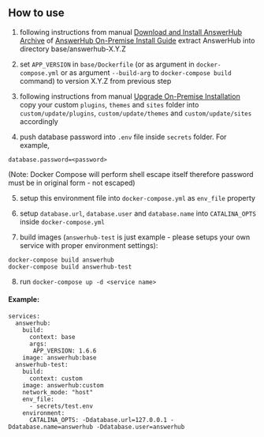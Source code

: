 ## How to use

1) following instructions from manual [Download and Install AnswerHub Archive](http://docs.dzonesoftware.com/articles/13574/download-and-install-answerhub-archive-2.html)
of [AnswerHub On-Premise Install Guide](http://docs.dzonesoftware.com/articles/13557/answerhub-17-on-premise-install-guide-2.html)
extract AnswerHub into directory base/answerhub-X.Y.Z

2) set `APP_VERSION` in `base/Dockerfile` (or as argument in `docker-compose.yml`
or as argument `--build-arg` to `docker-compose build` command) to version X.Y.Z
from previous step

3) following instructions from manual [Upgrade On-Premise Installation](http://docs.dzonesoftware.com/articles/13580/upgrade-on-premise-installation-2.html)
copy your custom `plugins`, `themes` and `sites` folder into `custom/update/plugins`, `custom/update/themes` and
`custom/update/sites` accordingly

4) push database password into `.env` file inside `secrets` folder. For example,

```
database.password=<password>
```

(Note: Docker Compose will perform shell escape itself therefore password must
be in original form - not escaped)

5) setup this environment file into `docker-compose.yml` as `env_file` property

6) setup `database.url`, `database.user` and `database.name` into `CATALINA_OPTS`
inside `docker-compose.yml`

7) build images (`answerhub-test` is just example - please setups your own service with proper environment settings):

```
docker-compose build answerhub
docker-compose build answerhub-test
```

8) run `docker-compose up -d <service name>`

#### Example:

```
services:
  answerhub:
    build:
      context: base
      args:
       APP_VERSION: 1.6.6
    image: answerhub:base
  answerhub-test:
    build:
      context: custom
    image: answerhub:custom
    network_mode: "host"
    env_file:
      - secrets/test.env
    environment:
      CATALINA_OPTS: -Ddatabase.url=127.0.0.1 -Ddatabase.name=answerhub -Ddatabase.user=answerhub
```

